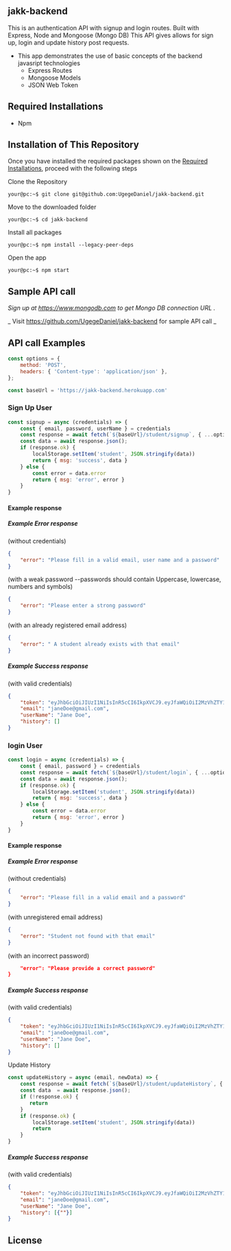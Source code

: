 ## jakk-backend

<!-- jakk-backend features -->
This is an authentication API with signup and login routes. Built with Express, Node and Mongoose (Mongo DB)
This API gives allows for sign up, login and update history post requests.

- This app demonstrates the use of basic concepts of the backend javasript technologies 
  - Express Routes
  - Mongoose Models 
  - JSON Web Token
  
<!-- REQUIRED INSTALLATION -->

## Required Installations

- Npm

<!-- INSTALLATION -->

## Installation of This Repository

Once you have installed the required packages shown on the [Required Installations](#required-installations), proceed with the following steps

Clone the Repository

```Shell
your@pc:~$ git clone git@github.com:UgegeDaniel/jakk-backend.git
```

Move to the downloaded folder

```Shell
your@pc:~$ cd jakk-backend
```

Install all packages

```Shell
your@pc:~$ npm install --legacy-peer-deps
```

Open the app

```Shell
your@pc:~$ npm start
```

## Sample API call 

 _Sign up at https://www.mongodb.com to get *Mongo DB connection URL* ._

_ Visit https://github.com/UgegeDaniel/jakk-backend for sample API call _

## API call Examples
```js
const options = {
    method: 'POST',
    headers: { 'Content-type': 'application/json' },
};

const baseUrl = 'https://jakk-backend.herokuapp.com'
```

<h3>Sign Up User</h3>

```js
const signup = async (credentials) => {
    const { email, password, userName } = credentials
    const response = await fetch(`${baseUrl}/student/signup`, { ...options, body: JSON.stringify({ email, password, userName }) })
    const data = await response.json();
    if (response.ok) {
        localStorage.setItem('student', JSON.stringify(data))
        return { msg: 'success', data }
    } else {
        const error = data.error
        return { msg: 'error', error }
    }
}
```

<h4> Example response </h4>
<h5> Example Error response </h5>
(without credentials)

```json
{
    "error": "Please fill in a valid email, user name and a password"
}
```

(with a weak password --passwords should contain Uppercase, lowercase, numbers and symbols)

```json
{
    "error": "Please enter a strong password"
}
```
(with an already registered email address)
```json
{
    "error": " A student already exists with that email"
}
```
<h5> Example Success response </h5>

(with valid credentials)

```json 
{
    "token": "eyJhbGciOiJIUzI1NiIsInR5cCI6IkpXVCJ9.eyJfaWQiOiI2MzVhZTY1ODZiMTNjYTBmZDM3MzQwZjciLCJpYXQiOjE2NjY5MDE1OTIsImV4cCI6MTY2NzE2MDc5Mn0.whyFJ-cH8jsp2RsDAMpsx2QrN6BBtnqzSXxUD3qrLGY",
    "email": "janeDoe@gmail.com",
    "userName": "Jane Doe",
    "history": []
}
```


<h3>login User</h3>

```js
const login = async (credentials) => {
    const { email, password } = credentials
    const response = await fetch(`${baseUrl}/student/login`, { ...options, body: JSON.stringify({ email, password }) })
    const data = await response.json();
    if (response.ok) {
        localStorage.setItem('student', JSON.stringify(data))
        return { msg: 'success', data }
    } else {
        const error = data.error
        return { msg: 'error', error }
    }
}
```

<h4> Example response </h4>
<h5> Example Error response </h5>
(without credentials)

```json
{
    "error": "Please fill in a valid email and a password"
}
```
(with unregistered email address)
```json
{
    "error": "Student not found with that email"
}
```
(with an incorrect password)
```json {
    "error": "Please provide a correct password"
}
```
<h5> Example Success response </h5>

(with valid credentials)

```json 
{
    "token": "eyJhbGciOiJIUzI1NiIsInR5cCI6IkpXVCJ9.eyJfaWQiOiI2MzVhZTY1ODZiMTNjYTBmZDM3MzQwZjciLCJpYXQiOjE2NjY5MDE1OTIsImV4cCI6MTY2NzE2MDc5Mn0.whyFJ-cH8jsp2RsDAMpsx2QrN6BBtnqzSXxUD3qrLGY",
    "email": "janeDoe@gmail.com",
    "userName": "Jane Doe",
    "history": []
}
```

Update History 
```js
const updateHistory = async (email, newData) => {
    const response = await fetch(`${baseUrl}/student/updateHistory`, { ...options, body: JSON.stringify({ email, newData }) })
    const data  = await response.json();
    if (!response.ok) {
       return
    }
    if (response.ok) {
        localStorage.setItem('student', JSON.stringify(data))
        return
    }
}
```

<h5> Example Success response </h5>

(with valid credentials)

```json 
{
    "token": "eyJhbGciOiJIUzI1NiIsInR5cCI6IkpXVCJ9.eyJfaWQiOiI2MzVhZTY1ODZiMTNjYTBmZDM3MzQwZjciLCJpYXQiOjE2NjY5MDE1OTIsImV4cCI6MTY2NzE2MDc5Mn0.whyFJ-cH8jsp2RsDAMpsx2QrN6BBtnqzSXxUD3qrLGY",
    "email": "janeDoe@gmail.com",
    "userName": "Jane Doe",
    "history": [{""}]
}
```
## License
